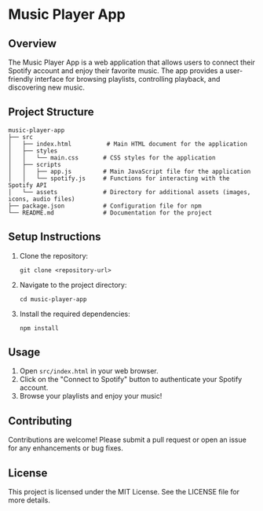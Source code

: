 # Music Player App

## Overview
The Music Player App is a web application that allows users to connect their Spotify account and enjoy their favorite music. The app provides a user-friendly interface for browsing playlists, controlling playback, and discovering new music.

## Project Structure
```
music-player-app
├── src
│   ├── index.html          # Main HTML document for the application
│   ├── styles
│   │   └── main.css       # CSS styles for the application
│   ├── scripts
│   │   ├── app.js         # Main JavaScript file for the application
│   │   └── spotify.js     # Functions for interacting with the Spotify API
│   └── assets             # Directory for additional assets (images, icons, audio files)
├── package.json           # Configuration file for npm
└── README.md              # Documentation for the project
```

## Setup Instructions
1. Clone the repository:
   ```
   git clone <repository-url>
   ```
2. Navigate to the project directory:
   ```
   cd music-player-app
   ```
3. Install the required dependencies:
   ```
   npm install
   ```

## Usage
1. Open `src/index.html` in your web browser.
2. Click on the "Connect to Spotify" button to authenticate your Spotify account.
3. Browse your playlists and enjoy your music!

## Contributing
Contributions are welcome! Please submit a pull request or open an issue for any enhancements or bug fixes.

## License
This project is licensed under the MIT License. See the LICENSE file for more details.